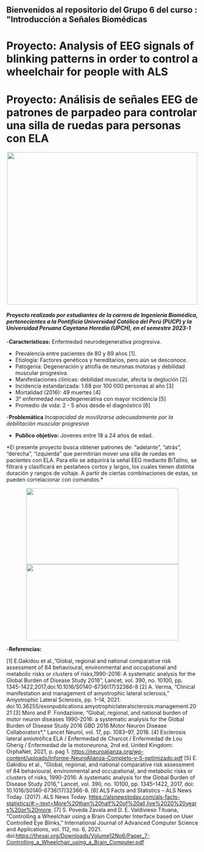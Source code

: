 ## Bienvenidos al repositorio del Grupo 6 del curso : "Introducción a Señales Biomédicas
# Proyecto: Analysis of EEG signals of blinking patterns in order to control a wheelchair for people with ALS
# Proyecto: Análisis de señales EEG de patrones de parpadeo para controlar una silla de ruedas para personas con ELA

<p align="center">
  <img width="500" height="400" src="https://github.com/MariaRejas/intro_E6/assets/89707896/ad74b0ff-496d-4e6c-b7b9-3e14765cac55">
 </p>

#### *Proyecto realizado por estudiantes de la carrera de Ingeniería Biomédica, pertenecientes a la Pontificia Universidad Católica del Perú (PUCP) y la Universidad Peruana Cayetano Heredia (UPCH), en el semestre 2023-1*

-**Características:**
  Enfermedad neurodegenerativa progresiva.
  - Prevalencia entre pacientes de 80 y 89 años [1].
  - Etiología: Factores genéticos y hereditarios, pero aún se   desconoce. 
  - Patogenia: Degeneración y atrofia de neuronas motoras y debilidad muscular progresiva. 
  - Manifestaciones clínicas: debilidad muscular, afecta la deglución [2].
  - Incidencia estandarizada: 1.68 por 100 000 personas al año [3]
  - Mortalidad (2016): 49 muertes [4]
  - 3° enfermedad neurodegenerativa con mayor incidencia [5]
  - Promedio de vida: 2 - 5 años desde el diagnóstico [6]

-**Problemática**
*Incapacidad de movilizarse adecuadamente por la debilitación muscular progresiva*

- **Publico objetivo:**
Jovenes entre 18 a 24 años de edad.

</p>
*El presente proyecto busca obtener patrones de: “adelante”, “atrás”, “derecha”, “izquierda” que permitirían mover una silla de ruedas en pacientes con ELA. Para ello se adquirirá la señal EEG mediante BiTalino, se filtrará y clasificará en pestañeos cortos y largos, los cuales tienen distinta duración y rangos de voltaje. A partir de ciertas combinaciones de estas, se pueden correlacionar con comandos.*
<p align="center">
  <img width="400" height="200" src="https://github.com/MariaRejas/intro_E6/assets/89707896/921f606d-92cf-4772-ada3-d1497d7d63b8">
  <img width="400" height="200" src="https://github.com/MariaRejas/intro_E6/assets/89707896/06dacf4f-0b79-4e2e-8d18-286cf323c8c8">
</p>                        


-**Referencias:**</p>
[1] E.Gakidou et al.,”Global, regional and national comparative risk assessment of 84 behavioural, environmental and 
occupational and metabolic risks or clusters of risks,1990-2016: A systematic analysis for the Global Burden of Disease Study 
2016”, Lancet, vol. 390, no. 10100, pp. 1345-1422,2017,doi:10.1016/S0140-6736(17)32366-8
[2] A. Verma, “Clinical manifestation and management of amyotrophic lateral sclerosis,” Amyotrophic Lateral Sclerosis, pp. 1–14, 
2021. doi:10.36255/exonpublications.amyotrophiclateralsclerosis.management.2021 
[3] Moro and P. Fondazione, “Global, regional, and national burden of motor neuron diseases 1990-2016: a systematic analysis 
for the Global Burden of Disease Study 2016 GBD 2016 Motor Neuron Disease Collaborators*,” Lancet Neurol, vol. 17, pp. 
1083–97, 2018.
[4] Esclerosis lateral amiotrófica ELA / Enfermedad de Charcot / Enfermedad de Lou Gherig / Enfermedad de la motoneurona, 
2nd ed. United Kingdom: OrphaNet, 2021, p. pag 1.
https://neuroalianza.org/wp-content/uploads/Informe-NeuroAlianza-Completo-v-5-optimizado.pdf
[5] E. Gakidou et al., “Global, regional, and national comparative risk assessment of 84 behavioural, environmental and 
occupational, and metabolic risks or clusters of risks, 1990-2016: A systematic analysis for the Global Burden of Disease Study 
2016,” Lancet, vol. 390, no. 10100, pp. 1345–1422, 2017, doi: 10.1016/S0140-6736(17)32366-8.
[6] ALS Facts and Statistics – ALS News Today. (2017). ALS News Today. 
https://alsnewstoday.com/als-facts-statistics/#:~:text=More%20than%20half%20of%20all,live%2020%20years%20or%20more.
[7] S. Poveda Zavala and D. E. Valdivieso Tituana, “Controlling a Wheelchair using a Brain Computer Interface based on User 
Controlled Eye Blinks,” International Journal of Advanced Computer Science and Applications, vol. 112, no. 6, 2021. 
doi:https://thesai.org/Downloads/Volume12No6/Paper_7-Controlling_a_Wheelchair_using_a_Brain_Computer.pdf
